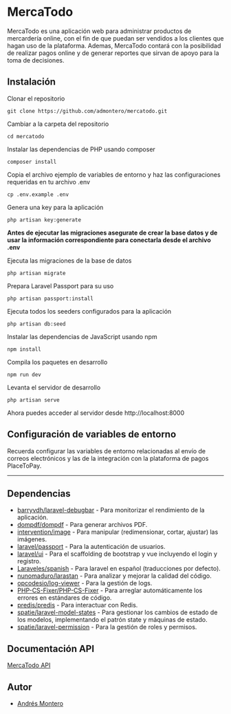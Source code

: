 # MercaTodo

MercaTodo es una aplicación web para administrar productos de mercardería online, con el fin de que puedan ser vendidos a los clientes que hagan uso de la plataforma. Ademas, MercaTodo contará con la posibilidad de realizar pagos online y de generar reportes que sirvan de apoyo para la toma de decisiones.

## Instalación

Clonar el repositorio

    git clone https://github.com/admontero/mercatodo.git

Cambiar a la carpeta del repositorio

    cd mercatodo

Instalar las dependencias de PHP usando composer

    composer install

Copia el archivo ejemplo de variables de entorno y haz las configuraciones requeridas en tu archivo .env

    cp .env.example .env

Genera una key para la aplicación

    php artisan key:generate

**Antes de ejecutar las migraciones asegurate de crear la base datos y de usar la información correspondiente para conectarla desde el archivo .env**

Ejecuta las migraciones de la base de datos

    php artisan migrate

Prepara Laravel Passport para su uso

    php artisan passport:install

Ejecuta todos los seeders configurados para la aplicación

    php artisan db:seed

Instalar las dependencias de JavaScript usando npm

    npm install

Compila los paquetes en desarrollo

    npm run dev

Levanta el servidor de desarrollo

    php artisan serve

Ahora puedes acceder al servidor desde http://localhost:8000

## Configuración de variables de entorno

Recuerda configurar las variables de entorno relacionadas al envío de correos electrónicos y las de la integración con la plataforma de pagos PlaceToPay.

------------

## Dependencias

- [barryvdh/laravel-debugbar](https://github.com/barryvdh/laravel-debugbar) - Para monitorizar el rendimiento de la aplicación.
- [dompdf/dompdf](https://github.com/dompdf/dompdf) - Para generar archivos PDF.
- [intervention/image](https://github.com/Intervention/image) - Para manipular (redimensionar, cortar, ajustar) las imágenes.
- [laravel/passport](https://github.com/laravel/passport) - Para la autenticación de usuarios.
- [laravel/ui](https://github.com/laravel/ui) - Para el scaffolding de bootstrap y vue incluyendo el login y registro.
- [Laraveles/spanish](https://github.com/Laraveles/spanish) - Para laravel en español (traducciones por defecto).
- [nunomaduro/larastan](https://github.com/nunomaduro/larastan) - Para analizar y mejorar la calidad del código.
- [opcodesio/log-viewer](https://github.com/opcodesio/log-viewer) - Para la gestión de logs.
- [PHP-CS-Fixer/PHP-CS-Fixer](https://github.com/PHP-CS-Fixer/PHP-CS-Fixer) - Para arreglar automáticamente los errores en estándares de código.
- [predis/predis](https://github.com/predis/predis) - Para interactuar con Redis.
- [spatie/laravel-model-states](https://github.com/spatie/laravel-model-states) - Para gestionar los cambios de estado de los modelos, implementando el patrón state y máquinas de estado.
- [spatie/laravel-permission](https://github.com/spatie/laravel-permission) - Para la gestión de roles y permisos.

## Documentación API

[MercaTodo API](https://documenter.getpostman.com/view/9609007/2s946fdsFX#c2cec13f-d4c4-4399-8dd5-a4aa1b219b6f)

## Autor

- [Andrés Montero](https://github.com/admontero)
